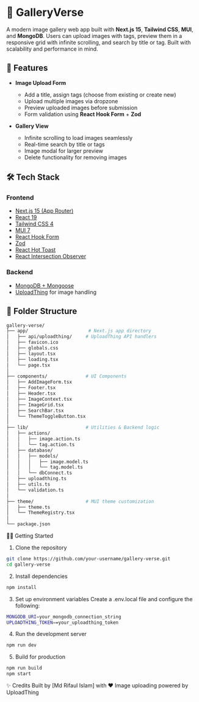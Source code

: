 # 📸 GalleryVerse

A modern image gallery web app built with **Next.js 15**, **Tailwind CSS**, **MUI**, and **MongoDB**. Users can upload images with tags, preview them in a responsive grid with infinite scrolling, and search by title or tag. Built with scalability and performance in mind.

## 🚀 Features

- **Image Upload Form**
  - Add a title, assign tags (choose from existing or create new)
  - Upload multiple images via dropzone
  - Preview uploaded images before submission
  - Form validation using **React Hook Form** + **Zod**

- **Gallery View**
  - Infinite scrolling to load images seamlessly
  - Real-time search by title or tags
  - Image modal for larger preview
  - Delete functionality for removing images

## 🛠️ Tech Stack

### Frontend
- [Next.js 15 (App Router)](https://nextjs.org/)
- [React 19](https://react.dev/)
- [Tailwind CSS 4](https://tailwindcss.com/)
- [MUI 7](https://mui.com/)
- [React Hook Form](https://react-hook-form.com/)
- [Zod](https://zod.dev/)
- [React Hot Toast](https://react-hot-toast.com/)
- [React Intersection Observer](https://www.npmjs.com/package/react-intersection-observer)

### Backend
- [MongoDB + Mongoose](https://mongoosejs.com/)
- [UploadThing](https://uploadthing.com/) for image handling

## 📁 Folder Structure
```bash
gallery-verse/
├── app/                      # Next.js app directory
│   ├── api/uploadthing/     # UploadThing API handlers
│   ├── favicon.ico
│   ├── globals.css
│   ├── layout.tsx
│   ├── loading.tsx
│   └── page.tsx
│
├── components/              # UI Components
│   ├── AddImageForm.tsx
│   ├── Footer.tsx
│   ├── Header.tsx
│   ├── ImageContext.tsx
│   ├── ImageGrid.tsx
│   ├── SearchBar.tsx
│   └── ThemeToggleButton.tsx
│
├── lib/                     # Utilities & Backend logic
│   ├── actions/
│   │   ├── image.action.ts
│   │   └── tag.action.ts
│   ├── database/
│   │   ├── models/
│   │   │   ├── image.model.ts
│   │   │   └── tag.model.ts
│   │   └── dbConnect.ts
│   ├── uploadthing.ts
│   ├── utils.ts
│   └── validation.ts
│
├── theme/                   # MUI theme customization
│   ├── theme.ts
│   └── ThemeRegistry.tsx
│
└── package.json
```

🧑‍💻 Getting Started
1. Clone the repository
 
```bash
git clone https://github.com/your-username/gallery-verse.git
cd gallery-verse
```
2. Install dependencies
```bash
npm install
```
3. Set up environment variables
Create a .env.local file and configure the following:

```bash
MONGODB_URI=your_mongodb_connection_string
UPLOADTHING_TOKEN==your_uploadthing_token
```

4. Run the development server
```bash
npm run dev
```

5. Build for production
```bash
npm run build
npm start
```

✨ Credits
Built by [Md Rifaul Islam] with ❤️
Image uploading powered by UploadThing
